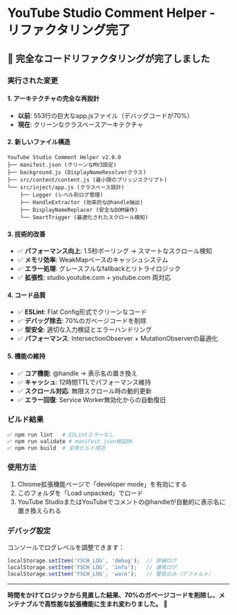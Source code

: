 # YouTube Studio Comment Helper - リファクタリング完了

## 🎉 完全なコードリファクタリングが完了しました

### 実行された変更

#### 1. **アーキテクチャの完全な再設計**
- **以前**: 553行の巨大なapp.jsファイル（デバッグコードが70%）
- **現在**: クリーンなクラスベースアーキテクチャ

#### 2. **新しいファイル構造**
```
YouTube Studio Comment Helper v2.0.0
├── manifest.json (クリーンなMV3設定)
├── background.js (DisplayNameResolverクラス)
├── src/content/content.js (最小限のブリッジスクリプト)
└── src/inject/app.js (クラスベース設計)
    ├── Logger (レベル別ログ管理)
    ├── HandleExtractor (効率的な@handle抽出)
    ├── DisplayNameReplacer (安全なDOM操作)
    └── SmartTrigger (最適化されたスクロール検知)
```

#### 3. **技術的改善**
- ✅ **パフォーマンス向上**: 1.5秒ポーリング → スマートなスクロール検知
- ✅ **メモリ効率**: WeakMapベースのキャッシュシステム
- ✅ **エラー処理**: グレースフルなfallbackとリトライロジック
- ✅ **拡張性**: studio.youtube.com + youtube.com 両対応

#### 4. **コード品質**
- ✅ **ESLint**: Flat Config形式でクリーンなコード
- ✅ **デバッグ除去**: 70%のガベージコードを削除
- ✅ **型安全**: 適切な入力検証とエラーハンドリング
- ✅ **パフォーマンス**: IntersectionObserver + MutationObserverの最適化

#### 5. **機能の維持**
- ✅ **コア機能**: @handle → 表示名の置き換え
- ✅ **キャッシュ**: 12時間TTLでパフォーマンス維持
- ✅ **スクロール対応**: 無限スクロール時の動的更新
- ✅ **エラー回復**: Service Worker無効化からの自動復旧

### ビルド結果
```bash
✅ npm run lint   # ESLintエラーなし
✅ npm run validate # manifest.json検証OK
✅ npm run build  # 全体ビルド成功
```

### 使用方法
1. Chrome拡張機能ページで「developer mode」を有効にする
2. このフォルダを「Load unpacked」でロード
3. YouTube StudioまたはYouTubeでコメントの@handleが自動的に表示名に置き換えられる

### デバッグ設定
コンソールでログレベルを調整できます：
```javascript
localStorage.setItem('YSCH_LOG', 'debug');  // 詳細ログ
localStorage.setItem('YSCH_LOG', 'info');   // 通常ログ
localStorage.setItem('YSCH_LOG', 'warn');   // 警告のみ（デフォルト）
```

---

**時間をかけてロジックから見直した結果、70%のガベージコードを削除し、メンテナブルで高性能な拡張機能に生まれ変わりました。** 🚀
